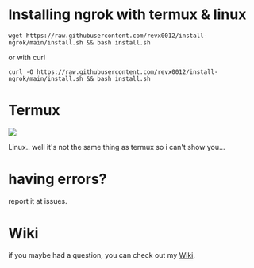 # Installing ngrok with termux & linux

```wget https://raw.githubusercontent.com/revx0012/install-ngrok/main/install.sh && bash install.sh```

or with curl

```curl -O https://raw.githubusercontent.com/revx0012/install-ngrok/main/install.sh && bash install.sh```

# Termux
![](images/termux.jpg)

Linux.. well it's not the same thing as termux so i can't show you...

# having errors?

report it at issues.

# Wiki

if you maybe had a question, you can check out my [Wiki](https://github.com/revx0012/install-ngrok/wiki).
